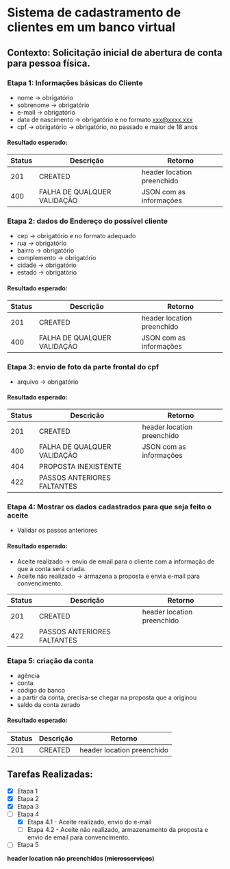 # Sistema de cadastramento de clientes em um banco virtual

## Contexto: Solicitação inicial de abertura de conta para pessoa física.

### Etapa 1: Informações básicas do Cliente
* nome -> obrigatório
* sobrenome -> obrigatório
* e-mail -> obrigatório
* data de nascimento -> obrigatório e no formato xxx@xxxx.xxx
* cpf -> obrigatório -> obrigatório, no passado e maior de 18 anos

#### Resultado esperado:

  |Status|Descrição                   |Retorno                    |
  |------|----------------------------|---------------------------|
  | 201  |CREATED                     |header location preenchido |
  | 400  |FALHA DE QUALQUER VALIDAÇÃO |JSON com as informações    |

### Etapa 2: dados do Endereço do possível cliente
* cep -> obrigatório e no formato adequado
* rua -> obrigatório
* bairro -> obrigatório
* complemento -> obrigatório 
* cidade -> obrigatório 
* estado -> obrigatório

#### Resultado esperado:

  |Status|Descrição                   |Retorno                    |
  |------|----------------------------|---------------------------|
  | 201  |CREATED                     |header location preenchido |
  | 400  |FALHA DE QUALQUER VALIDAÇÃO |JSON com as informações    |

### Etapa 3: envio de foto da parte frontal do cpf
* arquivo -> obrigatório

#### Resultado esperado:

  |Status|Descrição                   |Retorno                    |
  |------|----------------------------|---------------------------|
  | 201  |CREATED                     |header location preenchido |
  | 400  |FALHA DE QUALQUER VALIDAÇÃO |JSON com as informações    |
  | 404  |PROPOSTA INEXISTENTE        |                           |
  | 422  |PASSOS ANTERIORES FALTANTES |                           |
  

### Etapa 4: Mostrar os dados cadastrados para que seja feito o aceite
* Validar os passos anteriores

#### Resultado esperado:

* Aceite realizado -> envio de email para o cliente com a informação de que a conta será criada.
* Aceite não realizado -> armazena a proposta e envia e-mail para convencimento.

|Status|Descrição                   |Retorno                    |
|------|----------------------------|---------------------------|
| 201  |CREATED                     |header location preenchido |
| 422  |PASSOS ANTERIORES FALTANTES |                           |


### Etapa 5: criação da conta
* agência
* conta
* código do banco
* a partir da conta, precisa-se chegar na proposta que a originou
* saldo da conta zerado

#### Resultado esperado:

|Status|Descrição                   |Retorno                    |
|------|----------------------------|---------------------------|
| 201  |CREATED                     |header location preenchido |


## Tarefas Realizadas:

- [x] Etapa 1
- [x] Etapa 2
- [x] Etapa 3
- [ ] Etapa 4
    - [x] Etapa 4.1 - Aceite realizado, envio do e-mail
    - [ ] Etapa 4.2 - Aceite não realizado, armazenamento da proposta e envio de email para convencimento.
- [ ] Etapa 5

**header location não preenchidos (~~microsserviços~~)**






